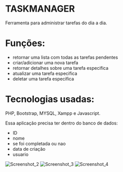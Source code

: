 # TASKMANAGER
Ferramenta para administrar tarefas do dia a dia.

# Funções:

- retornar uma lista com todas as tarefas pendentes
- criar/adicionar uma nova tarefa
- retornar detalhes sobre uma tarefa especifica
- atualizar uma tarefa especifica
- deletar uma tarefa especifica

# Tecnologias usadas: 

PHP, Bootstrap, MYSQL, Xampp e Javascript.

Essa aplicação precisa ter dentro do banco de dados:

- ID
- nome
- se foi completada ou nao
- data de criação
- usuario

![Screenshot_2](https://github.com/hbtlucas/taskmanager/assets/140832473/73313e17-4cb9-45ca-bbd5-e8df875e517f)
![Screenshot_3](https://github.com/hbtlucas/taskmanager/assets/140832473/188d200d-ab68-464b-90f8-bcc23dcda1a7)
![Screenshot_4](https://github.com/hbtlucas/taskmanager/assets/140832473/585b39e9-46b0-4294-9690-db4d2b0ffd9e)
